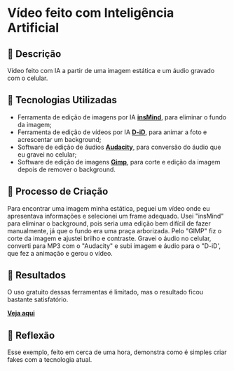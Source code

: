 # Vídeo feito com Inteligência Artificial

## 📒 Descrição
Vídeo feito com IA a partir de uma imagem estática e um áudio gravado com o celular.

## 🤖 Tecnologias Utilizadas
- Ferramenta de edição de imagens por IA **[insMind](https://www.insmind.com/)**, para eliminar o fundo da imagem;
- Ferramenta de edição de vídeos por IA **[D-iD](https://www.d-id.com/)**, para animar a foto e acrescentar um background;
- Software de edição de áudios **[Audacity](https://www.audacityteam.org/)**, para conversão do áudio que eu gravei no celular;
- Software de edição de imagens **[Gimp](https://www.gimp.org/)**, para corte e edição da imagem depois de remover o background.

## 🧐 Processo de Criação
Para encontrar uma imagem minha estática, peguei um vídeo onde eu apresentava informações e selecionei um frame adequado. Usei "insMind" para eliminar o background, pois seria uma edição bem difícil de fazer manualmente, já que o fundo era uma praça arborizada. Pelo "GIMP" fiz o corte da imagem e ajustei brilho e contraste. Gravei o áudio no celular, converti para MP3 com o "Audacity" e subi imagem e áudio para o "D-iD', que fez a animação e gerou o vídeo.

## 🚀 Resultados
O uso gratuito dessas ferramentas é limitado, mas o resultado ficou bastante satisfatório.

**[Veja aqui]()**

## 💭 Reflexão
Esse exemplo, feito em cerca de uma hora, demonstra como é simples criar fakes com a tecnologia atual.
